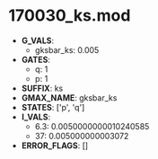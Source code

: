 # 170030_ks.mod

- **G_VALS**:
  - gksbar_ks: 0.005
- **GATES**:
  - q: 1
  - p: 1
- **SUFFIX**: ks
- **GMAX_NAME**: gksbar_ks
- **STATES**: ['p', 'q']
- **I_VALS**:
  - 6.3: 0.0050000000010240585
  - 37: 0.005000000003072
- **ERROR_FLAGS**: []

